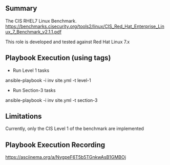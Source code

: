 ## Summary

The CIS RHEL7 Linux Benchmark. https://benchmarks.cisecurity.org/tools2/linux/CIS_Red_Hat_Enterprise_Linux_7_Benchmark_v2.1.1.pdf

This role is developed and tested against Red Hat Linux 7.x

## Playbook Execution (using tags)

  * Run Level 1 tasks

ansible-playbook -i inv site.yml -t level-1

  * Run Section-3 tasks

ansible-playbook -i inv site.yml -t section-3

## Limitations

Currently, only the CIS Level 1 of the benchmark are implemented

## Playbook Execution Recording

https://asciinema.org/a/NvgpeF6T5b5TGnkwAsB1GMBOj
